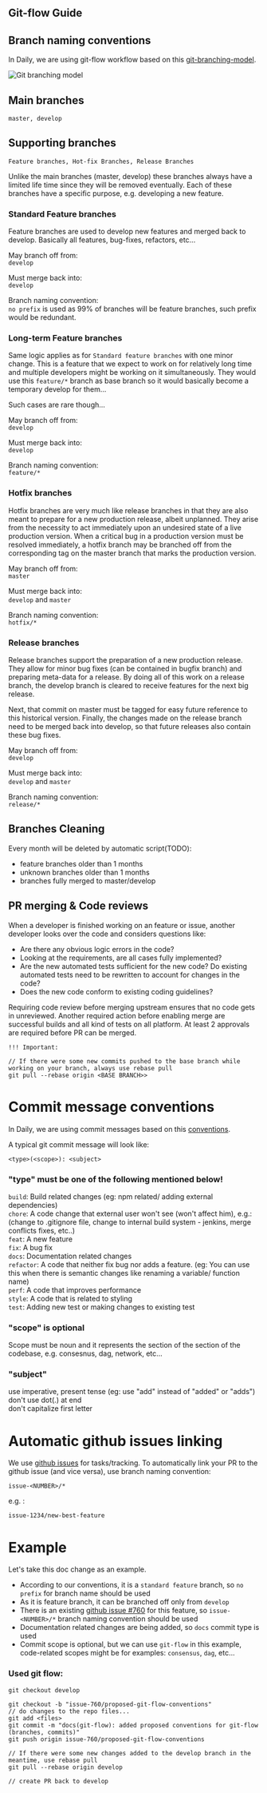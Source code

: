 Git-flow Guide
-------------------

## Branch naming conventions

In Daily, we are using git-flow workflow based on this [git-branching-model](https://nvie.com/posts/a-successful-git-branching-model/).

![Git branching model](./images/git_model.png?raw=true "Git branching model")

## Main branches
    master, develop

## Supporting branches
    Feature branches, Hot-fix Branches, Release Branches
Unlike the main branches (master, develop) these branches always have a limited life time since they will be removed eventually.
Each of these branches have a specific purpose, e.g. developing a new feature.

### Standard Feature branches

Feature branches are used to develop new features and merged back to develop. Basically all features, bug-fixes, refactors, etc...

May branch off from:  
`develop`

Must merge back into:  
`develop`

Branch naming convention:  
`no prefix` is used as 99% of branches will be feature branches, such prefix would be redundant.

### Long-term Feature branches

Same logic applies as for `Standard feature branches` with one minor change. This is a feature that we expect to work on for
relatively long time and multiple developers might be working on it simultaneously. They would use this `feature/*` branch as base branch so it would
basically become a temporary develop for them...  

Such cases are rare though...

May branch off from:  
`develop`

Must merge back into:  
`develop`

Branch naming convention:  
`feature/*`


### Hotfix branches

Hotfix branches are very much like release branches in that they are also meant to prepare for a new production release, albeit unplanned.
They arise from the necessity to act immediately upon an undesired state of a live production version.
When a critical bug in a production version must be resolved immediately, a hotfix branch may be branched off from the corresponding tag on the master branch that marks the production version.

May branch off from:  
`master`

Must merge back into:  
`develop` and `master`

Branch naming convention:  
`hotfix/*`


### Release branches

Release branches support the preparation of a new production release. They allow for minor bug fixes (can be contained in bugfix branch) and preparing
meta-data for a release. By doing all of this work on a release branch, the develop branch is cleared to receive features for the next big release.

Next, that commit on master must be tagged for easy future reference to this historical version. Finally, the changes
made on the release branch need to be merged back into develop, so that future releases also contain these bug fixes.

May branch off from:  
`develop`

Must merge back into:  
`develop` and `master`

Branch naming convention:  
`release/*`

## Branches Cleaning
Every month will be deleted by automatic script(TODO):
- feature branches older than 1 months
- unknown branches older than 1 months
- branches fully merged to master/develop


## PR merging & Code reviews
When a developer is finished working on an feature or issue, another developer looks over the code and considers questions like:
- Are there any obvious logic errors in the code?
- Looking at the requirements, are all cases fully implemented?
- Are the new automated tests sufficient for the new code? Do existing automated tests need to be rewritten to account for changes in the code?
- Does the new code conform to existing coding guidelines?

Requiring code review before merging upstream ensures that no code gets in unreviewed. Another required action before enabling merge are successful
builds and all kind of tests on all platform. At least 2 approvals are required before PR can be merged.

    !!! Important:

    // If there were some new commits pushed to the base branch while working on your branch, always use rebase pull
    git pull --rebase origin <BASE BRANCH>>

# Commit message conventions

In Daily, we are using commit messages based on this [conventions](http://karma-runner.github.io/1.0/dev/git-commit-msg.html).

A typical git commit message will look like:

    <type>(<scope>): <subject>

### "type" must be one of the following mentioned below!
`build`: Build related changes (eg: npm related/ adding external dependencies)    
`chore`: A code change that external user won't see (won't affect him), e.g.: (change to .gitignore file, change to internal build system - jenkins, merge conflicts fixes, etc..)  
`feat`: A new feature  
`fix`: A bug fix  
`docs`: Documentation related changes  
`refactor`: A code that neither fix bug nor adds a feature. (eg: You can use this when there is semantic changes like renaming a variable/ function name)  
`perf`: A code that improves performance  
`style`: A code that is related to styling  
`test`: Adding new test or making changes to existing test

### "scope" is optional
Scope must be noun and it represents the section of the section of the codebase, e.g. consesnus, dag, network, etc...

### "subject"
use imperative, present tense (eg: use "add" instead of "added" or "adds")  
don't use dot(.) at end  
don't capitalize first letter


# Automatic github issues linking
We use [github issues](https://github.com/dailycrypto-me/daily-node/issues) for tasks/tracking. To automatically link your PR to the
github issue (and vice versa), use branch naming convention:

`issue-<NUMBER>/*`

e.g. :

    issue-1234/new-best-feature

# Example

Let's take this doc change as an example.

- According to our conventions, it is a `standard feature` branch, so `no prefix` for branch name should be used
- As it is feature branch, it can be branched off only from `develop`
- There is an existing [github issue #760](https://github.com/dailycrypto-me/daily-node/issues/760) for this feature,
  so `issue-<NUMBER>/*` branch naming convention should be used
- Documentation related changes are being added, so `docs` commit type is used
- Commit scope is optional, but we can use `git-flow` in this example, code-related scopes might be for examples: `consensus`, `dag`, etc...

### Used git flow:

    git checkout develop
    
    git checkout -b "issue-760/proposed-git-flow-conventions"
    // do changes to the repo files...
    git add <files>
    git commit -m "docs(git-flow): added proposed conventions for git-flow (branches, commits)"
    git push origin issue-760/proposed-git-flow-conventions
    
    // If there were some new changes added to the develop branch in the meantime, use rebase pull
    git pull --rebase origin develop

    // create PR back to develop


